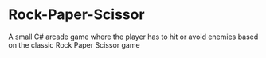 # Rock-Paper-Scissor
A small C# arcade game where the player has to hit or avoid enemies based on the classic Rock Paper Scissor game
